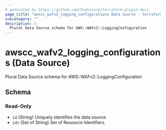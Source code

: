 ```yaml
---
# generated by https://github.com/hashicorp/terraform-plugin-docs
page_title: "awscc_wafv2_logging_configurations Data Source - terraform-provider-awscc"
subcategory: ""
description: |-
  Plural Data Source schema for AWS::WAFv2::LoggingConfiguration
---
```


# awscc_wafv2_logging_configurations (Data Source)

Plural Data Source schema for AWS::WAFv2::LoggingConfiguration



<!-- schema generated by tfplugindocs -->
## Schema

### Read-Only

- `id` (String) Uniquely identifies the data source.
- `ids` (Set of String) Set of Resource Identifiers.


